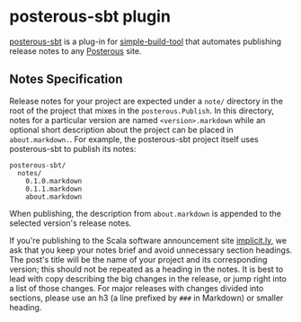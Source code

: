 posterous-sbt plugin
====================

[posterous-sbt] is a plug-in for [simple-build-tool] that automates publishing release notes to any [Posterous] site.

Notes Specification
-------------------

Release notes for your project are expected under a `note/` directory in the root of the project that mixes in the `posterous.Publish`. In this directory, notes for a particular version are named `<version>.markdown` while an optional short description about the project can be placed in `about.markdown.`. For example, the posterous-sbt project itself uses posterous-sbt to publish its notes:

    posterous-sbt/
      notes/
        0.1.0.markdown
        0.1.1.markdown
        about.markdown

When publishing, the description from `about.markdown` is appended to the selected version's release notes.

If you're publishing to the Scala software announcement site [implicit.ly], we ask that you keep your notes brief and avoid unnecessary section headings. The post's title will be the name of your project and its corresponding version; this should not be repeated as a heading in the notes. It is best to lead with copy describing the big changes in the release, or jump right into a list of those changes. For major releases with changes divided into sections, please use an h3 (a line prefixed by `###` in Markdown) or smaller heading.

[posterous-sbt]: http://github.com/n8han/posterous-sbt
[simple-build-tool]: http://code.google.com/p/simple-build-tool/
[Posterous]: http://posterous.com/
[implicit.ly]: http://implicit.ly/
